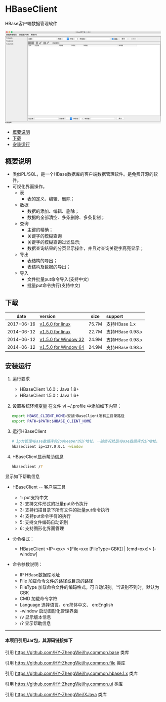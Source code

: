 # HBaseClient
HBase客户端数据管理软件


![image](images/HBaseClient_Main.png)

* [概要说明](#概要说明)
* [下载](#下载)
* [安装运行](#安装运行)



概要说明
------
* 类似PL/SQL，是一个HBase数据库的客户端数据管理软件。是免费开源的软件。
* 可视化界面操作。
	* 表
		* 表的定义、编辑、删除；
	* 数据
		* 数据的添加、编辑、删除；
		* 数据的全部清空、多条删除、多条复制；
	* 查询
		* 主键的精确；
		* 关键字的模糊查询
		* 关键字的模糊查询过滤显示;
		* 数据查询结果的分页显示操作，并且对查询关键字高亮显示；
	* 导出
		* 表结构的导出；
		* 表结构及数据的导出；
	* 导入
		* 文件批量put命令导入(支持中文)
		* 批量put命令执行(支持中文)



下载
------
| date | version | size | support |
|:----------:|:------ |:------:|:-------- |
| 2017-06-19 | [v1.6.0 for linux](发布版本/v1.6/HBaseClient_1.6.tar.gz)     | 75.7M | 支持HBase 1.x |
| 2014-06-12 | [v1.5.0 for linux](发布版本/v1.5/HBaseClient_1.5.tar.gz)     | 22.7M | 支持HBase 0.98.x |
| 2014-06-12 | [v1.5.0 for Window 32](发布版本/v1.5/HBaseClient_1.5_32.exe) | 24.9M | 支持HBase 0.98.x |
| 2014-06-12 | [v1.5.0 for Window 64](发布版本/v1.5/HBaseClient_1.5_64.exe) | 24.9M | 支持HBase 0.98.x |



安装运行
------
1. 运行要求
   * HBaseClient 1.6.0：Java 1.8+
   * HBaseClient 1.5.0：Java 1.6+
   
2. 设置系统环境变量
   在文件 vi ~/.profile 中添加如下内容：
```sh
   export HBASE_CLIENT_HOME=安装HBaseClient所有主目录路径
   export PATH=$PATH:$HBASE_CLIENT_HOME
```

3. 运行HBaseClient
```sh
   # ip为管理HBase数据库的Zookeeper的IP地址，一般情况就是HBase数据库的IP地址。
   hbaseclient ip=127.0.0.1 -window
```

4. HBaseClient显示帮助信息
```sh
   hbaseclient /?
```
显示如下帮助信息
* HBaseClient -- 客户端工具
	* 1: put支持中文
	* 2: 支持文件形式的批量put命令执行
	* 3: 支持扫描目录下所有文件的批量put命令执行
	* 4: 支持put命令字符的执行
	* 5: 支持文件编码自动识别
	* 6: 支持图形化界面管理

* 命令格式：
	* HBaseClient <IP=xxx> <[File=xxx [FileType=GBK]] | [cmd=xxx]> [-window]

* 命令参数说明：
	* IP         HBase数据库地址
	* File       加载命令文件的路径或目录的路径
	* FileType   加载命令文件的编码格式。可自动识别。当识别不到时，默认为GBK
	* CMD        加载命令字符
	* Language   选择语言。cn:简体中文、 en:English
	* -window    启动图形化管理界面
	* /v         显示版本信息
	* /?         显示帮助信息


---
#### 本项目引用Jar包，其源码链接如下
引用 https://github.com/HY-ZhengWei/hy.common.base 类库

引用 https://github.com/HY-ZhengWei/hy.common.file 类库

引用 https://github.com/HY-ZhengWei/hy.common.hbase.1.x 类库

引用 https://github.com/HY-ZhengWei/hy.common.ui 类库

引用 https://github.com/HY-ZhengWei/XJava 类库